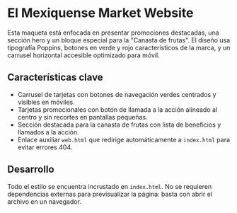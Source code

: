# El Mexiquense Market Website

Esta maqueta está enfocada en presentar promociones destacadas, una sección hero y un bloque especial para la "Canasta de frutas". El diseño usa tipografía Poppins, botones en verde y rojo característicos de la marca, y un carrusel horizontal accesible optimizado para móvil.

## Características clave
- Carrusel de tarjetas con botones de navegación verdes centrados y visibles en móviles.
- Tarjetas promocionales con botón de llamada a la acción alineado al centro y sin recortes en pantallas pequeñas.
- Sección destacada para la canasta de frutas con lista de beneficios y llamados a la acción.
- Enlace auxiliar `web.html` que redirige automáticamente a `index.html` para evitar errores 404.

## Desarrollo
Todo el estilo se encuentra incrustado en `index.html`. No se requieren dependencias externas para previsualizar la página: basta con abrir el archivo en un navegador.
